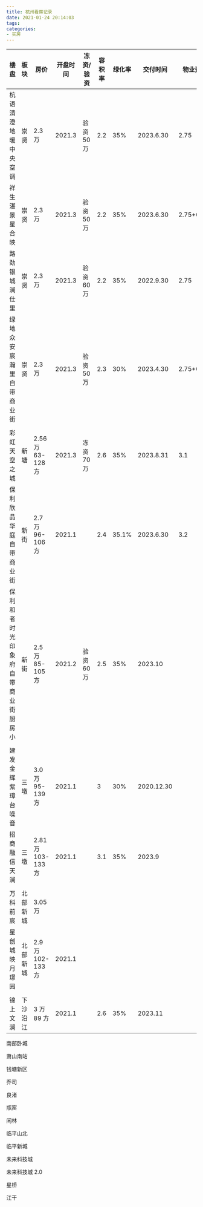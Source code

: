 ```yaml
---
title: 杭州看房记录
date: 2021-01-24 20:14:03
tags:
categories:
- 买房
---
```




| 楼盘 | 板块 | 房价 | 开盘时间 | 冻资/验资 | 容积率 | 绿化率 | 交付时间 | 物业费 |
| --- | --- | --- | --- | --- | --- | --- | --- | --- |
| 杭语清澄<br />地暖 中央空调 | 崇贤 | 2.3 万 | 2021.3 | 验资 50 万 | 2.2 | 35% | 2023.6.30 | 2.75 |
| 祥生湛景星合映 | 崇贤 | 2.3 万 | 2021.3 | 验资 50 万 | 2.2 | 35% | 2023.6.30 | 2.75+0.5 |
| 路劲银城澜仕里 | 崇贤 | 2.3 万 | 2021.3 | 验资 60 万 | 2.2 | 35% | 2022.9.30 | 2.75 |
| 绿地众安宸瀚里<br />自带商业街 | 崇贤 | 2.3 万 | 2021.3 | 验资 50 万 | 2.3 | 30% | 2023.4.30 | 2.75+0.5 |
| | | | | | | | | |
| 彩虹天空之城 | 新塘 | 2.56 万<br />63-128 方 | 2021.3 | 冻资 70 万 | 2.6 | 35% | 2023.8.31 | 3.1 |
| 保利欣品华庭<br />自带商业街 | 新街 | 2.7 万<br />96-106 方 | 2021.1 | | 2.4 | 35.1% | 2023.6.30 | 3.2 |
| 保利和者时光印象府<br />自带商业街<br />厨房小 | 新街 | 2.5 万<br />85-105 方 | 2021.2 | 验资 60 万 | 2.5 | 35% | 2023.10 | |
| | | | | | | | | |
| 建发金辉紫璋台<br />噪音 | 三墩 | 3.0 万<br />95-139 方 | 2021.1 | | 3 | 30% | 2020.12.30 | |
| 招商融信天澜 | 三墩 | 2.81 万<br />103-133 方 | 2021.1 | | 3.1 | 35% | 2023.9 | |
| | | | | | | | | |
| 万科前宸 | 北部新城 | 3.05 万 | | | | | | |
| 星创城映月璟园 | 北部新城 | 2.9 万<br />102-133 方 | 2021.1 | | | | | |
| | | | | | | | | |
| 锦上文澜 | 下沙沿江 | 3 万<br />89 方 | 2021.1 | | 2.6 | 35% | 2023.11 | |


南部卧城

萧山南站

钱塘新区

乔司

良渚

瓶窑

闲林

临平山北

临平新城

未来科技城

未来科技城 2.0

星桥

江干



